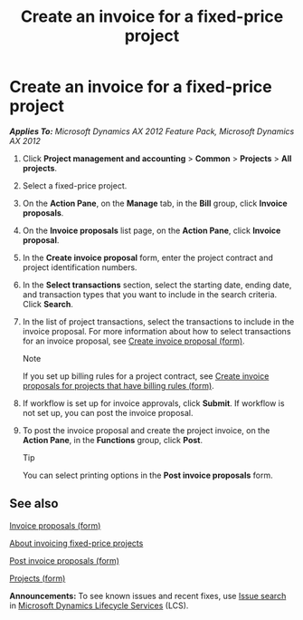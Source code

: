 ﻿---
title: Create an invoice for a fixed-price project
TOCTitle: Create an invoice for a fixed-price project
ms:assetid: acb0bbcd-8632-4697-8ef3-0a95a35a92a7
ms:mtpsurl: https://technet.microsoft.com/en-us/library/Aa498578(v=AX.60)
ms:contentKeyID: 36058922
ms.date: 10/06/2014
mtps_version: v=AX.60
f1_keywords:
- invoice
- fixed-price
- invoice proposal
---

# Create an invoice for a fixed-price project 


_**Applies To:** Microsoft Dynamics AX 2012 Feature Pack, Microsoft Dynamics AX 2012_

1.  Click **Project management and accounting** \> **Common** \> **Projects** \> **All projects**.

2.  Select a fixed-price project.

3.  On the **Action Pane**, on the **Manage** tab, in the **Bill** group, click **Invoice proposals**.

4.  On the **Invoice proposals** list page, on the **Action Pane**, click **Invoice proposal**.

5.  In the **Create invoice proposal** form, enter the project contract and project identification numbers.

6.  In the **Select transactions** section, select the starting date, ending date, and transaction types that you want to include in the search criteria. Click **Search**.

7.  In the list of project transactions, select the transactions to include in the invoice proposal. For more information about how to select transactions for an invoice proposal, see [Create invoice proposal (form)](https://technet.microsoft.com/en-us/library/jj683236\(v=ax.60\)).
    

    > [!NOTE]
    > <P>If you set up billing rules for a project contract, see <A href="https://technet.microsoft.com/en-us/library/jj683235(v=ax.60)">Create invoice proposals for projects that have billing rules (form)</A>.</P>



8.  If workflow is set up for invoice approvals, click **Submit**. If workflow is not set up, you can post the invoice proposal.

9.  To post the invoice proposal and create the project invoice, on the **Action Pane**, in the **Functions** group, click **Post**.
    

    > [!TIP]
    > <P>You can select printing options in the <STRONG>Post invoice proposals</STRONG> form.</P>



## See also

[Invoice proposals (form)](https://technet.microsoft.com/en-us/library/aa615408\(v=ax.60\))

[About invoicing fixed-price projects](about-invoicing-fixed-price-projects.md)

[Post invoice proposals (form)](https://technet.microsoft.com/en-us/library/aa620017\(v=ax.60\))

[Projects (form)](https://technet.microsoft.com/en-us/library/aa585245\(v=ax.60\))

  
**Announcements:** To see known issues and recent fixes, use [Issue search](http://go.microsoft.com/fwlink/?linkid=389258) in [Microsoft Dynamics Lifecycle Services](http://go.microsoft.com/fwlink/?linkid=306505) (LCS).

